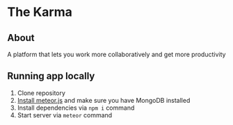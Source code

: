 # The Karma
## About

A platform that lets you work more collaboratively and get more productivity

## Running app locally

1. Clone repository
2. [Install meteor.js](https://www.meteor.com/install) and make sure you have MongoDB installed
3. Install dependencies via `npm i` command
4. Start server via `meteor` command
